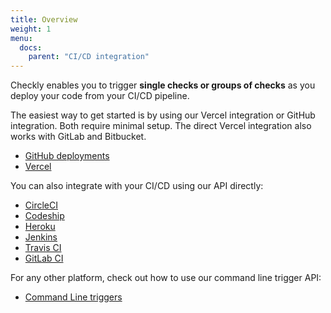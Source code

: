 ```yaml
---
title: Overview
weight: 1
menu:
  docs:
    parent: "CI/CD integration"
---
```


Checkly enables you to trigger **single checks or groups of checks** as you deploy your code from your CI/CD pipeline. 

The easiest way to get started is by using our Vercel integration or GitHub integration. Both require minimal setup.
The direct Vercel integration also works with GitLab and Bitbucket.

- [GitHub deployments](/docs/cicd/github/)
- [Vercel](/docs/cicd/vercel/)

You can also integrate with your CI/CD using our API directly:

- [CircleCI](/docs/cicd/circleci/)
- [Codeship](/docs/cicd/codeship/)
- [Heroku](/docs/cicd/heroku/)
- [Jenkins](/docs/cicd/jenkins/)
- [Travis CI](/docs/cicd/travisci/)
- [GitLab CI](/docs/cicd/gitlabci)

For any other platform, check out how to use our command line trigger API:

- [Command Line triggers](/docs/cicd/triggers/)

